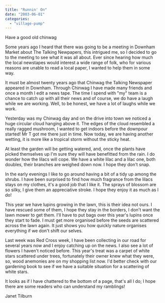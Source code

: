 ```yaml
---
title: "Runnin' On"
date: "2003-06-01"
categories: 
  - "village-pump"
---
```


Have a good old chinwag

Some years ago I heard that there was going to be a meeting in Downham Market about The Talking Newpapers, this intrigued me, so I decided to go to the meeting to see what it was all about. Ever since hearing how much the local newstapes would interest a wide range of folk, who for various reasons are unable to read a local paper, I wanted to help them in some way.

It must be almost twenty years ago that Chinwag the Talking Newspaper appeared in Downham. Through Chinwag I have made many friends and once a month I edit a news tape. The time I spend with "my" team is a chance to catch up with all their news and of course, we do have a laugh while we are working. Well, to be honest, we have a lot of laughs while we work.

Yesterday was my Chinwag day and on the drive into town we noticed a huge circular cloud hanging above it. The edges of the cloud resembled a really ragged mushroom, I wanted to get indoors before the downpour started! Mr T got me there just in time. Now today, we are having another wetting, it is more like a tropical storm without the sticky heat.

At least the garden will be getting watered, and, once the plants have picked themselves up I'm sure they will have benefitted from the rain. I do wonder how the lilacs will cope. We have a white lilac and a lilac one, both doubles, their branches are weighed down now. I hope they don't snap.

In the early evenings I like to go around having a bit of a tidy up among the shrubs. I have been surprised to find how much fragrance from the lilacs stays on my clothes, it's a good job that I like it. The sprays of blossom are so silky, I give them an appreciative stroke. I hope they enjoy it as much as I do!

This year we have lupins growing in the lawn, this is their idea not ours. I have rescued some of them, I hope they stay in the borders, I don't want the lawn mower to get them. I'll have to put bags over this year's lupins once they start to fade. I must get more organised before the seeds are scattered across the lawn again. It just shows you how quickly nature organises everything if we don't shift our selves.

Last week was Red Cross week, I have been collecting in our road for several years now and I enjoy catching up on the news. I also see a lot of flowers I haven't noticed before. This year's treat was a carpet of white stars scattered under trees, fortunately their owner knew what they were, so, wood anemonies are on my shopping list now. I'd better check with our gardening book to see if we have a suitable situation for a scattering of white stars.

It looks as if I have chattered to the bottom of a page, that's all I do; I hope there are some readers who can understand my ramblings!

Janet Tilburn
